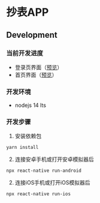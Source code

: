 # 抄表APP

## Development

### 当前开发进度

- 登录页界面（[预览](./screenshots/login.jpeg)）
- 首页界面（[预览](./screenshots/home.jpeg)）

### 开发环境

- nodejs 14 lts

### 开发步骤

1. 安装依赖包

```console
yarn install
```

2. 连接安卓手机或打开安卓模拟器后

```console
npx react-native run-android
```

2. 连接iOS手机或打开iOS模拟器后

```console
npx react-native run-ios
```


